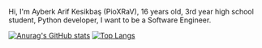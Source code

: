 Hi, I'm Ayberk Arif Kesikbaş (PioXRaV), 16 years old, 3rd year high school student, Python developer, I want to be a Software Engineer.

[![Anurag's GitHub stats](https://github-readme-stats.vercel.app/api?username=PioXRaV)](https://github.com/anuraghazra/github-readme-stats)
[![Top Langs](https://github-readme-stats.vercel.app/api/top-langs/?username=PioXRaV)](https://github.com/anuraghazra/github-readme-stats)
